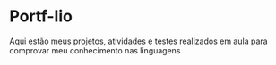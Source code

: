 # Portf-lio
Aqui estão meus projetos, atividades e testes realizados em aula para comprovar meu conhecimento nas linguagens
